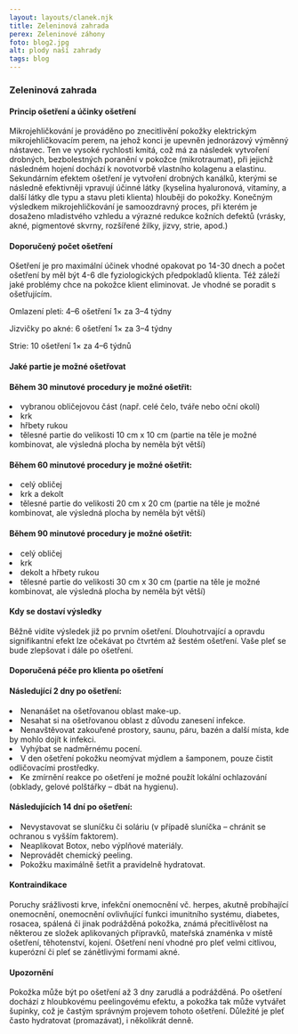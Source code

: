 ```yaml
---
layout: layouts/clanek.njk
title: Zeleninová zahrada
perex: Zeleninové záhony
foto: blog2.jpg
alt: plody naší zahrady
tags: blog
---
```


### Zeleninová zahrada

#### Princip ošetření a účinky ošetření

Mikrojehličkování je prováděno po znecitlivění pokožky elektrickým mikrojehličkovacím perem, na jehož konci je upevněn jednorázový výměnný nástavec. Ten ve vysoké rychlosti kmitá, což má za následek vytvoření drobných, bezbolestných poranění v pokožce (mikrotraumat), při jejichž následném hojení dochází k novotvorbě vlastního kolagenu a elastinu. Sekundárním efektem ošetření je vytvoření drobných kanálků, kterými se následně efektivněji vpravují účinné látky (kyselina hyaluronová, vitamíny, a další látky dle typu a stavu pleti klienta) hlouběji do pokožky. Konečným výsledkem mikrojehličkování je samoozdravný proces, při kterém je dosaženo mladistvého vzhledu a výrazné redukce kožních defektů (vrásky, akné, pigmentové skvrny, rozšířené žilky, jizvy, strie, apod.)

#### Doporučený počet ošetření

Ošetření je pro maximální účinek vhodné opakovat po 14-30 dnech a počet ošetření by měl být 4-6 dle fyziologických předpokladů klienta. Též záleží jaké problémy chce na pokožce klient eliminovat. Je vhodné se poradit s ošetřujícím.

Omlazení pleti: 4–6 ošetření 1× za 3–4 týdny

Jizvičky po akné: 6 ošetření 1× za 3–4 týdny

Strie: 10 ošetření 1× za 4–6 týdnů

#### Jaké partie je možné ošetřovat

#### Během 30 minutové procedury je možné ošetřit:

<li>vybranou obličejovou část (např. celé čelo, tváře nebo oční okolí)</li>
<li>krk</li>
<li>hřbety rukou</li>
<li>tělesné partie do velikosti 10 cm x 10 cm (partie na těle je možné kombinovat, ale výsledná plocha by neměla být větší)</li>

#### Během 60 minutové procedury je možné ošetřit:

<li>celý obličej</li>
<li>krk a dekolt</li>
<li>tělesné partie do velikosti 20 cm x 20 cm (partie na těle je možné kombinovat, ale výsledná plocha by neměla být větší)</li>

#### Během 90 minutové procedury je možné ošetřit:

<li>celý obličej</li>
<li>krk</li>
<li>dekolt a hřbety rukou</li>
<li>tělesné partie do velikosti 30 cm x 30 cm (partie na těle je možné kombinovat, ale výsledná plocha by neměla být větší)</li>

#### Kdy se dostaví výsledky

Běžně vidíte výsledek již po prvním ošetření. Dlouhotrvající a opravdu signifikantní efekt lze očekávat po čtvrtém až šestém ošetření. Vaše pleť se bude zlepšovat i dále po ošetření.

#### Doporučená péče pro klienta po ošetření

#### Následující 2 dny po ošetření:

<li>Nenanášet na ošetřovanou oblast make-up.</li>
<li>Nesahat si na ošetřovanou oblast z důvodu zanesení infekce.</li>
<li>Nenavštěvovat zakouřené prostory, saunu, páru, bazén a další místa, kde by mohlo dojít k infekci.</li>
<li>Vyhýbat se nadměrnému pocení.</li>
<li>V den ošetření pokožku neomývat mýdlem a šamponem, pouze čistit odličovacími prostředky.</li>
<li>Ke zmírnění reakce po ošetření je možné použít lokální ochlazování (obklady, gelové polštářky – dbát na hygienu).</li>

#### Následujících 14 dní po ošetření:

<li>Nevystavovat se sluníčku či soláriu (v případě sluníčka – chránit se ochranou s vyšším faktorem).</li>
<li>Neaplikovat Botox, nebo výplňové materiály.</li>
<li>Neprovádět chemický peeling.</li>
<li>Pokožku maximálně šetřit a pravidelně hydratovat.</li>

#### Kontraindikace

Poruchy srážlivosti krve, infekční onemocnění vč. herpes, akutně probíhající onemocnění, onemocnění ovlivňující funkci imunitního systému, diabetes, rosacea, spálená či jinak podrážděná pokožka, známá přecitlivělost na některou ze složek aplikovaných přípravků, mateřská znaménka v místě ošetření, těhotenství, kojení. Ošetření není vhodné pro pleť velmi citlivou, kuperózní či pleť se zánětlivými formami akné.

#### Upozornění

Pokožka může být po ošetření až 3 dny zarudlá a podrážděná. Po ošetření dochází z hloubkovému peelingovému efektu, a pokožka tak může vytvářet šupinky, což je častým správným projevem tohoto ošetření. Důležité je pleť často hydratovat (promazávat), i několikrát denně.
